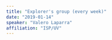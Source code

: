 ```yaml
---
title: "Explorer's group (every week)"
date: "2019-01-14"
speaker: "Valero Laparra"
affiliation: "ISP/UV"
---
```

